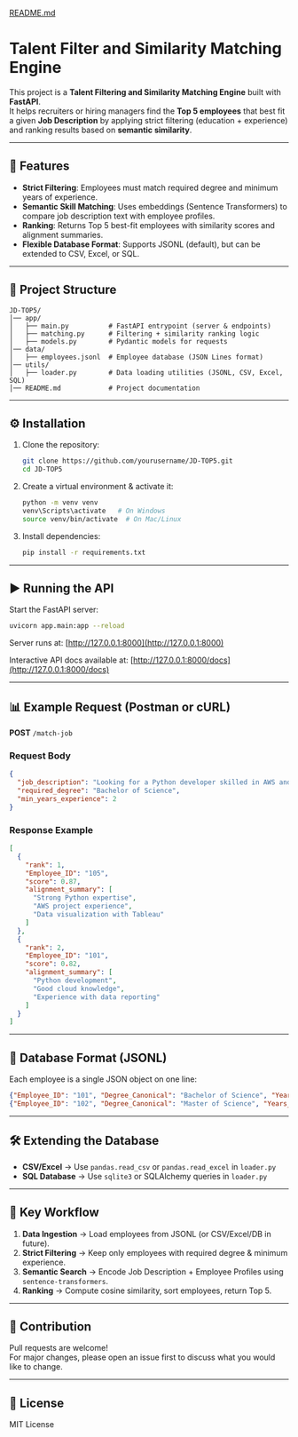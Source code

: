 [README.md](https://github.com/user-attachments/files/22583963/README.md)
# Talent Filter and Similarity Matching Engine

This project is a **Talent Filtering and Similarity Matching Engine** built with **FastAPI**.  
It helps recruiters or hiring managers find the **Top 5 employees** that best fit a given **Job Description** by applying strict filtering (education + experience) and ranking results based on **semantic similarity**.

---

## 🚀 Features
- **Strict Filtering**: Employees must match required degree and minimum years of experience.
- **Semantic Skill Matching**: Uses embeddings (Sentence Transformers) to compare job description text with employee profiles.
- **Ranking**: Returns Top 5 best-fit employees with similarity scores and alignment summaries.
- **Flexible Database Format**: Supports JSONL (default), but can be extended to CSV, Excel, or SQL.

---

## 📂 Project Structure

```
JD-TOP5/
│── app/
│   ├── main.py          # FastAPI entrypoint (server & endpoints)
│   ├── matching.py      # Filtering + similarity ranking logic
│   ├── models.py        # Pydantic models for requests
│── data/
│   ├── employees.jsonl  # Employee database (JSON Lines format)
│── utils/
│   ├── loader.py        # Data loading utilities (JSONL, CSV, Excel, SQL)
│── README.md            # Project documentation
```

---

## ⚙️ Installation

1. Clone the repository:
   ```bash
   git clone https://github.com/yourusername/JD-TOP5.git
   cd JD-TOP5
   ```

2. Create a virtual environment & activate it:
   ```bash
   python -m venv venv
   venv\Scripts\activate   # On Windows
   source venv/bin/activate  # On Mac/Linux
   ```

3. Install dependencies:
   ```bash
   pip install -r requirements.txt
   ```

---

## ▶️ Running the API

Start the FastAPI server:
```bash
uvicorn app.main:app --reload
```

Server runs at: [http://127.0.0.1:8000](http://127.0.0.1:8000)  

Interactive API docs available at: [http://127.0.0.1:8000/docs](http://127.0.0.1:8000/docs)

---

## 📊 Example Request (Postman or cURL)

**POST** `/match-job`  

### Request Body
```json
{
  "job_description": "Looking for a Python developer skilled in AWS and data visualization",
  "required_degree": "Bachelor of Science",
  "min_years_experience": 2
}
```

### Response Example
```json
[
  {
    "rank": 1,
    "Employee_ID": "105",
    "score": 0.87,
    "alignment_summary": [
      "Strong Python expertise",
      "AWS project experience",
      "Data visualization with Tableau"
    ]
  },
  {
    "rank": 2,
    "Employee_ID": "101",
    "score": 0.82,
    "alignment_summary": [
      "Python development",
      "Good cloud knowledge",
      "Experience with data reporting"
    ]
  }
]
```

---

## 📂 Database Format (JSONL)

Each employee is a single JSON object on one line:
```json
{"Employee_ID": "101", "Degree_Canonical": "Bachelor of Science", "Years_Experience": 3, "Profile_Text": "Expertise in Python, AWS, Tableau"}
{"Employee_ID": "102", "Degree_Canonical": "Master of Science", "Years_Experience": 5, "Profile_Text": "Java development, agile project management"}
```

---

## 🛠️ Extending the Database
- **CSV/Excel** → Use `pandas.read_csv` or `pandas.read_excel` in `loader.py`
- **SQL Database** → Use `sqlite3` or SQLAlchemy queries in `loader.py`

---

## 📌 Key Workflow

1. **Data Ingestion** → Load employees from JSONL (or CSV/Excel/DB in future).  
2. **Strict Filtering** → Keep only employees with required degree & minimum experience.  
3. **Semantic Search** → Encode Job Description + Employee Profiles using `sentence-transformers`.  
4. **Ranking** → Compute cosine similarity, sort employees, return Top 5.  

---

## 🤝 Contribution
Pull requests are welcome!  
For major changes, please open an issue first to discuss what you would like to change.

---

## 📜 License
MIT License

